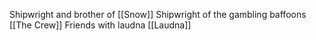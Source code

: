 Shipwright and brother of [[Snow]]
Shipwright of the gambling baffoons [[The Crew]]
Friends with laudna [[Laudna]]
